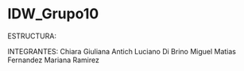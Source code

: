 # IDW_Grupo10
ESTRUCTURA:

INTEGRANTES:
Chiara Giuliana Antich
Luciano Di Brino
Miguel Matias Fernandez
Mariana Ramirez

